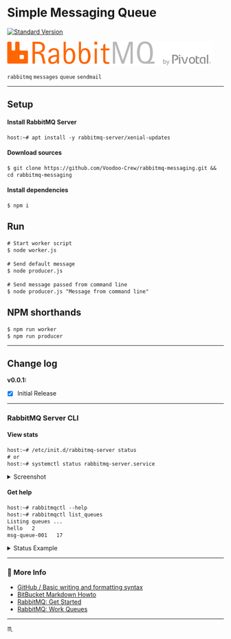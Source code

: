 # Simple Messaging Queue #

[![Standard Version](https://img.shields.io/badge/release-standard%20version-brightgreen.svg?style=plastic)](https://github.com/conventional-changelog/standard-version)

![RabbitMQ Logo](assets/img/RabbitMQ-logo.svg)

`rabbitmq` `messages` `queue` `sendmail`

---

## Setup ##

#### Install RabbitMQ Server ####

```shell
host:~# apt install -y rabbitmq-server/xenial-updates
```

#### Download sources ####

```shell
$ git clone https://github.com/Voodoo-Crew/rabbitmq-messaging.git && cd rabbitmq-messaging
```

#### Install dependencies ####
```shell
$ npm i
```

## Run ##

```shell
# Start worker script
$ node worker.js

# Send default message
$ node producer.js

# Send message passed from command line
$ node producer.js "Message from command line"
```

## NPM shorthands ##

```shell
$ npm run worker
$ npm run producer
```

---

## Change log ##

**v0.0.1:**
- [x] Initial Release

---

### RabbitMQ Server CLI ###

#### View stats ####
```shell
host:~# /etc/init.d/rabbitmq-server status
# or
host:~# systemctl status rabbitmq-server.service
```

<details>
<summary>Screenshot</summary>

<div align="center">
  <img height="100%" width="100%" src="assets/img/ss-rabbitmq-status-001.png?raw=true">
</div>
</details>

#### Get help ###

```shell
host:~# rabbitmqctl --help
host:~# rabbitmqctl list_queues
Listing queues ...
hello   2
msg-queue-001   17
```

<details>
<summary>Status Example</summary>

<pre>
host:~# rabbitmqctl status
Status of node rabbit@host ...
[{pid,634},
 {running_applications,[{rabbit,"RabbitMQ","3.5.7"},
                        {mnesia,"MNESIA  CXC 138 12","4.13.3"},
                        {xmerl,"XML parser","1.3.10"},
                        {os_mon,"CPO  CXC 138 46","2.4"},
                        {sasl,"SASL  CXC 138 11","2.7"},
                        {stdlib,"ERTS  CXC 138 10","2.8"},
                        {kernel,"ERTS  CXC 138 10","4.2"}]},
 {os,{unix,linux}},
 {erlang_version,"Erlang/OTP 18 [erts-7.3] [source] [smp:4:4] [async-threads:64] [kernel-poll:true]\n"},
 {memory,[{total,26163184},
          {connection_readers,0},
          {connection_writers,0},
          {connection_channels,0},
          {connection_other,1392},
          {queue_procs,19748},
          {queue_slave_procs,0},
          {plugins,0},
          {other_proc,8850808},
          {mnesia,32384},
          {mgmt_db,0},
          {msg_index,24008},
          {other_ets,392724},
          {binary,16048},
          {code,8926311},
          {atom,490973},
          {other_system,7408788}]},
 {alarms,[]},
 {listeners,[{clustering,25672,"::"},{amqp,5672,"::"}]},
 {vm_memory_high_watermark,0.4},
 {vm_memory_limit,840279654},
 {disk_free_limit,50000000},
 {disk_free,86359113728},
 {file_descriptors,[{total_limit,65436},
                    {total_used,3},
                    {sockets_limit,58890},
                    {sockets_used,1}]},
 {processes,[{limit,1048576},{used,131}]},
 {run_queue,0},
</pre>
</details>

---

### :link: More Info ###

 - [GitHub / Basic writing and formatting syntax](https://help.github.com/articles/basic-writing-and-formatting-syntax/)
 - [BitBucket Markdown Howto](https://bitbucket.org/tutorials/markdowndemo)
 - [RabbitMQ: Get Started](https://www.rabbitmq.com/#getstarted)
 - [RabbitMQ: Work Queues](https://www.rabbitmq.com/tutorials/tutorial-two-javascript.html)

---

:scorpius:
